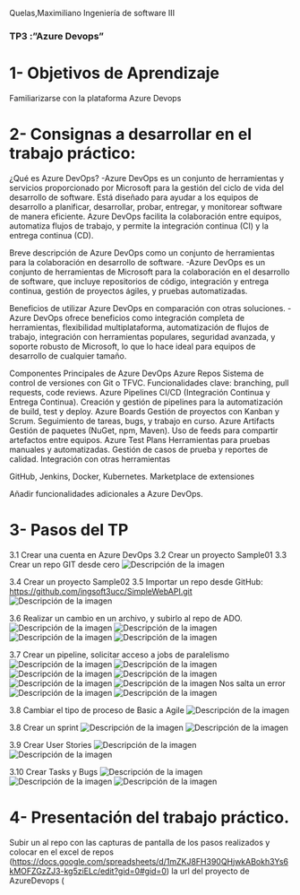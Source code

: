 Quelas,Maximiliano
Ingeniería de software III

### TP3 :”Azure Devops”

# 1- Objetivos de Aprendizaje
Familiarizarse con la plataforma Azure Devops

# 2- Consignas a desarrollar en el trabajo práctico:
¿Qué es Azure DevOps?
-Azure DevOps es un conjunto de herramientas y servicios proporcionado por Microsoft para la gestión del ciclo de vida del desarrollo de software. Está diseñado para ayudar a los equipos de desarrollo a planificar, desarrollar, probar, entregar, y monitorear software de manera eficiente. Azure DevOps facilita la colaboración entre equipos, automatiza flujos de trabajo, y permite la integración continua (CI) y la entrega continua (CD).

Breve descripción de Azure DevOps como un conjunto de herramientas para la colaboración en desarrollo de software.
-Azure DevOps es un conjunto de herramientas de Microsoft para la colaboración en el desarrollo de software, que incluye repositorios de código, integración y entrega continua, gestión de proyectos ágiles, y pruebas automatizadas.

Beneficios de utilizar Azure DevOps en comparación con otras soluciones.
-Azure DevOps ofrece beneficios como integración completa de herramientas, flexibilidad multiplataforma, automatización de flujos de trabajo, integración con herramientas populares, seguridad avanzada, y soporte robusto de Microsoft, lo que lo hace ideal para equipos de desarrollo de cualquier tamaño.

Componentes Principales de Azure DevOps
Azure Repos
Sistema de control de versiones con Git o TFVC.
Funcionalidades clave: branching, pull requests, code reviews.
Azure Pipelines
CI/CD (Integración Continua y Entrega Continua).
Creación y gestión de pipelines para la automatización de build, test y deploy.
Azure Boards
Gestión de proyectos con Kanban y Scrum.
Seguimiento de tareas, bugs, y trabajo en curso.
Azure Artifacts
Gestión de paquetes (NuGet, npm, Maven).
Uso de feeds para compartir artefactos entre equipos.
Azure Test Plans
Herramientas para pruebas manuales y automatizadas.
Gestión de casos de prueba y reportes de calidad.
Integración con otras herramientas

GitHub, Jenkins, Docker, Kubernetes.
Marketplace de extensiones

Añadir funcionalidades adicionales a Azure DevOps.

# 3- Pasos del TP
3.1 Crear una cuenta en Azure DevOps
3.2 Crear un proyecto Sample01
3.3 Crear un repo GIT desde cero
![Descripción de la imagen](Imagen1.jpg)

3.4 Crear un proyecto Sample02
3.5 Importar un repo desde GitHub: https://github.com/ingsoft3ucc/SimpleWebAPI.git
![Descripción de la imagen](Imagen2.jpg)

3.6 Realizar un cambio en un archivo, y subirlo al repo de ADO.
![Descripción de la imagen](Imagen3.jpg)
![Descripción de la imagen](Imagen4.jpg)
![Descripción de la imagen](Imagen5.jpg)
![Descripción de la imagen](Imagen6.jpg)

3.7 Crear un pipeline, solicitar acceso a jobs de paralelismo
![Descripción de la imagen](Imagen7.jpg)
![Descripción de la imagen](Imagen8.jpg)
![Descripción de la imagen](Imagen9.jpg)
![Descripción de la imagen](Imagen10.jpg)
![Descripción de la imagen](Imagen11.jpg)
![Descripción de la imagen](Imagen12.jpg)
Nos salta un error 
![Descripción de la imagen](Imagen13.jpg)
![Descripción de la imagen](Imagen14.jpg)

3.8 Cambiar el tipo de proceso de Basic a Agile
![Descripción de la imagen](Imagen15.jpg)

3.8 Crear un sprint
![Descripción de la imagen](Imagen16.jpg)
![Descripción de la imagen](Imagen17.jpg)

3.9 Crear User Stories
![Descripción de la imagen](Imagen18.jpg)
![Descripción de la imagen](Imagen19.jpg)

3.10 Crear Tasks y Bugs
![Descripción de la imagen](Imagen20.jpg)
![Descripción de la imagen](Imagen21.jpg)
![Descripción de la imagen](Imagen22.jpg)

# 4- Presentación del trabajo práctico.
Subir un al repo con las capturas de pantalla de los pasos realizados y colocar en el excel de repos (https://docs.google.com/spreadsheets/d/1mZKJ8FH390QHjwkABokh3Ys6kMOFZGzZJ3-kg5ziELc/edit?gid=0#gid=0) la url del proyecto de AzureDevops (
